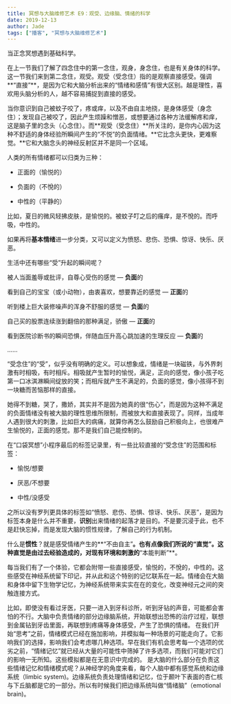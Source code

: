 ```yaml
---
title: 冥想与大脑维修艺术 E9：观受、边缘脑、情绪的科学
date: 2019-12-13
author: Jade
tags: ["播客", "冥想与大脑维修艺术"]
---
```


当正念冥想遇到基础科学。

<!--more-->

在上一节我们了解了四念住中的第一念住，观身，身念住，也是有关身体的科学。这一节我们来到第二念住，观受。观受（受念住）指的是观察直接感受。强调**“直接”**，是因为它和大脑分析出来的“情绪和感情”有很大区别。越是理性，喜欢用头脑分析的人，越不容易捕捉到直接的感受。

当你意识到自己被蚊子咬了，疼或痒，以及不由自主地挠，是身体感受（身念住）；发现自己被咬了，因此产生烦躁和憎恶，或想要通过各种方法缓解疼和痒，这是脑子里的念头（心念住）。而**观受（受念住）**所关注的，是你内心因为这种不舒适的身体经验所瞬间产生的“不悦”的负面情绪。**它比念头更快，更难察觉。**它和大脑念头的神经反射区并不是同一个区域。

人类的所有情绪都可以归类为三种：

- 正面的（愉悦的）

- 负面的（不悅的）

- 中性的（平静的）

比如，夏日的微风轻拂皮肤，是愉悦的。被蚊子叮之后的瘙痒，是不悅的。而呼吸，中性的。

如果再将**基本情绪**进一步分类，又可以定义为愤怒、悲伤、恐惧、惊讶、快乐、厌恶。

生活中还有哪些“受”升起的瞬间呢？

被人当面羞辱或批评，自尊心受伤的感觉 — **负面**的

看到自己的宝宝（或小动物），由衷喜欢，想要靠近的感觉 — **正面**的

听到楼上巨大装修噪声的浑身不舒服的感觉 — **负面**的

自己买的股票连续涨到翻倍的那种满足，骄傲 — **正面**的

看到医院诊断书的瞬间恐惧，伴随血压升高心跳加速的生理反应 — **负面**的

……

“受念住”的“受”，似乎没有明确的定义。可以想象成，情绪是一块磁铁，与外界刺激有时相吸，有时相斥。相吸就产生暂时的愉悦，满足，正向的感觉，像小孩子吃第一口冰淇淋瞬间绽放的笑；而相斥就产生不满足的，负面的感觉，像小孩得不到一块糖而苦恼那样的直接。

她得不到糖，哭了，撒娇，其实并不是因为她真的很“伤心”，而是因为这种不满足的负面情绪没有被大脑的理性思维所限制，而被放大和直接表现了。同样，当成年人遇到很大的刺激，比如巨大的病痛，就算你再怎么鼓励自己积极向上，也很难产生愉悦的，正面的感觉。那不是我们自己能控制的。

在“口袋冥想”小程序最后的标签记录里，有一些比较直接的“受念住”的范围和标签：

- 愉悦/想要

- 厌恶/不想要

- 中性/没感受

之所以没有罗列更具体的标签如“愤怒、悲伤、恐惧、惊讶、快乐、厌恶”，是因为标签本身是什么并不重要，**识别**出来情绪的起落才是目的。不是要沉浸于此，也不是赶快忘掉，而是发现大脑的惯性规律，了解自己的行为机制。

什么是**惯性**？就是感受情绪产生的**“不由自主”**。也有点像我们所说的“直觉”。这种直觉是由过去经验造成的，对现有环境和刺激的**“本能判断”**。

每当我们有了一个体验，它都会附带一些直接感受，愉悦的，不悅的，中性的。这些感受在神经系统留下印记，并从此和这个特别的记忆联系在一起。情绪会在大脑和身体中留下生物学记忆，为神经系统带来实实在在的变化，改变神经元之间的突触连接方式。

比如，即使没有看过牙医，只要一进入到牙科诊所，听到牙钻的声音，可能都会害怕的不行。大脑中负责情绪的部分边缘脑系统，开始联想出恐怖的治疗过程，联想到金属钻到牙齿里面，再联想到疼痛等身体感受，产生了恐惧的情绪。
在我们开始“思考”之前，情绪模式已经在施加影响，并模拟每一种场景的可能走向了。它影响我们的选择，影响我们会考虑哪几种选项。早在我们有机会思考每一个选项的优劣之前，“情绪记忆”就已经从大量的可能性中筛掉了许多选项，而我们可能对它们的影响一无所知。这些模拟都是在无意识中完成的。
是大脑的什么部分在负责这些情绪记忆和情绪模式呢？从神经学的角度来看，每个人脑中都有感觉系统和边缘系统（limbic system)。边缘系统负责处理情绪和记忆，位于颞叶下表面的杏仁核与下丘脑都是它的一部分。所以有时候我们把边缘系统叫做“情绪脑”（emotional brain)。
